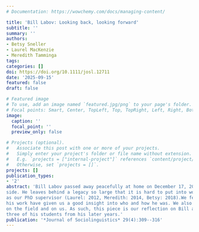```yaml
---
# Documentation: https://wowchemy.com/docs/managing-content/

title: 'Bill Labov: Looking back, looking forward'
subtitle: ''
summary: ''
authors:
- Betsy Sneller
- Laurel MacKenzie
- Meredith Tamminga
tags:
categories: []
doi: https://doi.org/10.1111/josl.12711
date: '2025-09-15'
featured: false
draft: false

# Featured image
# To use, add an image named `featured.jpg/png` to your page's folder.
# Focal points: Smart, Center, TopLeft, Top, TopRight, Left, Right, BottomLeft, Bottom, BottomRight.
image:
  caption: ''
  focal_point: ''
  preview_only: false

# Projects (optional).
#   Associate this post with one or more of your projects.
#   Simply enter your project's folder or file name without extension.
#   E.g. `projects = ["internal-project"]` references `content/project/deep-learning/index.md`.
#   Otherwise, set `projects = []`.
projects: []
publication_types:
- '2'
abstract: 'Bill Labov passed away peacefully at home on December 17, 2024, with his wife and fellow Penn linguist Gillian Sankoff by his
side. He leaves behind a legacy so large that it is hard to put into words. All three authors were fortunate enough to have had Bill
as our PhD supervisor (Laurel: 2012, Meredith: 2014, Betsy: 2018).We feel that the many hours we spent in his presence and with
his work have given us a good insight into who and how he was. We also feel deep love and gratitude for him and for his imprint
on the field and on us. As such, this piece is our reflection on Bill as a person, an advisor, and a scholar, from our perspective as
three of his students from his later years.'
publication: '*Journal of Sociolinguistics* 29(4):309--316'
---
```


